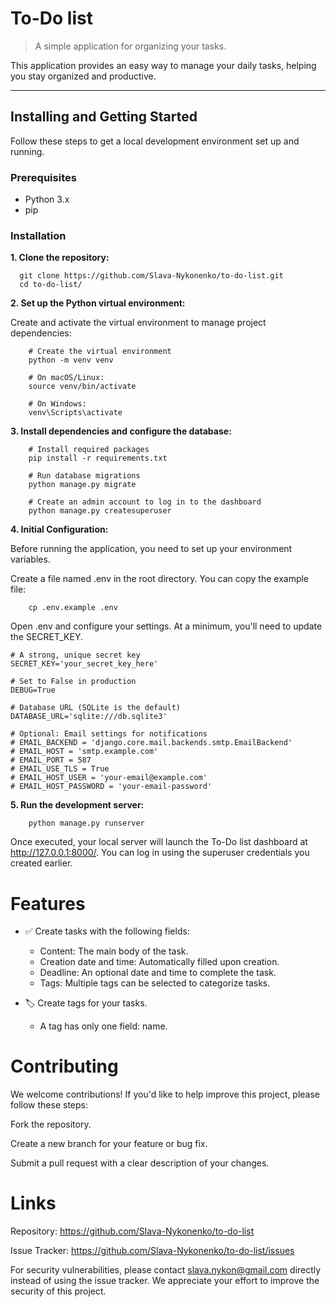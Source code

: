 # To-Do list
> A simple application for organizing your tasks.

This application provides an easy way to manage your daily tasks, helping you stay organized and productive.

---

## Installing and Getting Started

Follow these steps to get a local development environment set up and running.

### Prerequisites
* Python 3.x
* pip

### Installation
**1. Clone the repository:**
```shell
  git clone https://github.com/Slava-Nykonenko/to-do-list.git
  cd to-do-list/
````

**2. Set up the Python virtual environment:**

Create and activate the virtual environment to manage project dependencies:

```shell
    # Create the virtual environment
    python -m venv venv
```

```shell
    # On macOS/Linux:
    source venv/bin/activate
```

```shell
    # On Windows:
    venv\Scripts\activate
```    

**3. Install dependencies and configure the database:**

```shell
    # Install required packages
    pip install -r requirements.txt

    # Run database migrations
    python manage.py migrate

    # Create an admin account to log in to the dashboard
    python manage.py createsuperuser
```

**4. Initial Configuration:**

Before running the application, you need to set up your environment variables.

Create a file named .env in the root directory. You can copy the example file:

```shell
    cp .env.example .env
```
Open .env and configure your settings. At a minimum, you'll need to update the SECRET_KEY.
```
# A strong, unique secret key
SECRET_KEY='your_secret_key_here'

# Set to False in production
DEBUG=True

# Database URL (SQLite is the default)
DATABASE_URL='sqlite:///db.sqlite3'

# Optional: Email settings for notifications
# EMAIL_BACKEND = 'django.core.mail.backends.smtp.EmailBackend'
# EMAIL_HOST = 'smtp.example.com'
# EMAIL_PORT = 587
# EMAIL_USE_TLS = True
# EMAIL_HOST_USER = 'your-email@example.com'
# EMAIL_HOST_PASSWORD = 'your-email-password'
```

**5. Run the development server:**

```shell
    python manage.py runserver
```

Once executed, your local server will launch the To-Do list dashboard at http://127.0.0.1:8000/. You can log in using the superuser credentials you created earlier.

# Features

- ✅ Create tasks with the following fields:
  - Content: The main body of the task.
  - Creation date and time: Automatically filled upon creation.
  - Deadline: An optional date and time to complete the task.
  - Tags: Multiple tags can be selected to categorize tasks.


- 🏷️ Create tags for your tasks. 
  - A tag has only one field: name.

# Contributing
We welcome contributions! If you'd like to help improve this project, please follow these steps:

Fork the repository.

Create a new branch for your feature or bug fix.

Submit a pull request with a clear description of your changes.

# Links
Repository: https://github.com/Slava-Nykonenko/to-do-list

Issue Tracker: https://github.com/Slava-Nykonenko/to-do-list/issues

For security vulnerabilities, please contact slava.nykon@gmail.com directly instead of using the issue tracker. We appreciate your effort to improve the security of this project.
